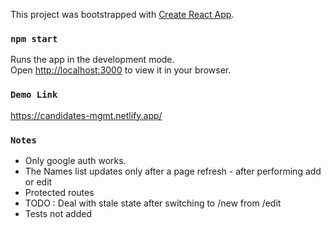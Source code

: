 This project was bootstrapped with [Create React App](https://github.com/facebook/create-react-app).

### `npm start`
Runs the app in the development mode.\
Open [http://localhost:3000](http://localhost:3000) to view it in your browser.

### `Demo Link`
https://candidates-mgmt.netlify.app/

### `Notes`
<ul>
  <li>Only google auth works.</li>
  <li>The Names list updates only after a page refresh - after performing add or edit </li>
  <li>Protected routes</li>
  
  <li> TODO : Deal with stale state after switching to /new from /edit</li>
  <li> Tests not added </li>
  </ul>

